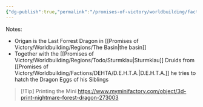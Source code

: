 ```yaml
---
{"dg-publish":true,"permalink":"/promises-of-victory/worldbuilding/factions/dehta/origan/","noteIcon":"NPC","created":"2023-03-31T14:00:27.183+02:00","updated":"2023-03-31T14:09:43.212+02:00"}
---
```


Notes: 
- Origan is the Last Forrest Dragon in [[Promises of Victory/Worldbuilding/Regions/The Basin\|the basin]]
- Together with the [[Promises of Victory/Worldbuilding/Regions/Todo/Sturmklau\|Sturmklau]] Druids from  [[Promises of Victory/Worldbuilding/Factions/DEHTA/D.E.H.T.A.\|D.E.H.T.A.]] he tries to hatch the Dragon Eggs  of his Siblings

>[!Tip] Printing the Mini
>  https://www.myminifactory.com/object/3d-print-nightmare-forest-dragon-273003
